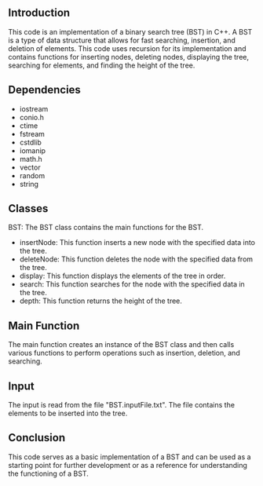 ## Introduction
This code is an implementation of a binary search tree (BST) in C++. A BST is a type of data structure that allows for fast searching, insertion, and deletion of elements. This code uses recursion for its implementation and contains functions for inserting nodes, deleting nodes, displaying the tree, searching for elements, and finding the height of the tree.

## Dependencies
- iostream
- conio.h
- ctime
- fstream
- cstdlib
- iomanip
- math.h
- vector
- random
- string

## Classes
BST: The BST class contains the main functions for the BST.
- insertNode: This function inserts a new node with the specified data into the tree.
- deleteNode: This function deletes the node with the specified data from the tree.
- display: This function displays the elements of the tree in order.
- search: This function searches for the node with the specified data in the tree.
- depth: This function returns the height of the tree.

## Main Function
The main function creates an instance of the BST class and then calls various functions to perform operations such as insertion, deletion, and searching.

## Input
The input is read from the file "BST.inputFile.txt". The file contains the elements to be inserted into the tree.

## Conclusion
This code serves as a basic implementation of a BST and can be used as a starting point for further development or as a reference for understanding the functioning of a BST.